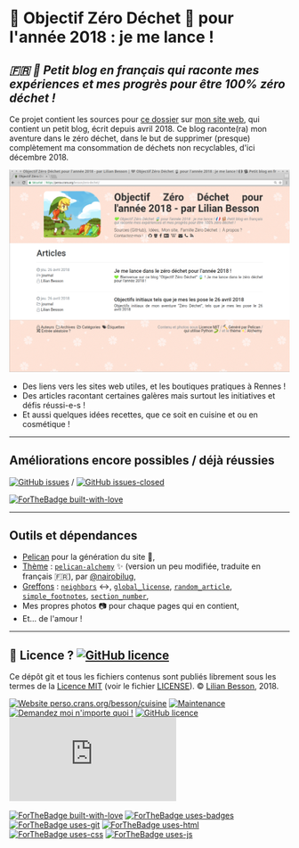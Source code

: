 # 💚 Objectif Zéro Déchet 🍃 pour l'année 2018 : je me lance !
## *🇫🇷 📒 Petit blog en français qui raconte mes expériences et mes progrès pour être 100% zéro déchet !*

Ce projet contient les sources pour [ce dossier](https://perso.crans.org/besson/zero-dechet/) sur [mon site web](https://perso.crans.org/besson/), qui contient un petit blog, écrit depuis avril 2018.
Ce blog raconte(ra) mon aventure dans le zéro déchet, dans le but de supprimer (presque) complètement ma consommation de déchets non recyclables, d'ici décembre 2018.

[![screenshot.png](screenshot.png)](https://perso.crans.org/besson/zero-dechet/)

- Des liens vers les sites web utiles, et les boutiques pratiques à Rennes !
- Des articles racontant certaines galères mais surtout les initiatives et défis réussi-e-s !
- Et aussi quelques idées recettes, que ce soit en cuisine et ou en cosmétique !

----

## Améliorations encore possibles / déjà réussies

[![GitHub issues](https://img.shields.io/github/issues/Naereen/Objectif-Zero-Dechet-2018.svg)](https://GitHub.com/Naereen/Objectif-Zero-Dechet-2018/issues/) / [![GitHub issues-closed](https://img.shields.io/github/issues-closed/Naereen/Objectif-Zero-Dechet-2018.svg)](https://GitHub.com/Naereen/Objectif-Zero-Dechet-2018/issues/)

[![ForTheBadge built-with-love](http://ForTheBadge.com/images/badges/built-with-love.svg)](https://GitHub.com/Naereen/)

----

## Outils et dépendances

- [Pelican](http://getpelican.com/) pour la génération du site :hammer:,
- [Thème](themes/alchemy) : [`pelican-alchemy`](https://nairobilug.github.io/pelican-alchemy/) :sparkles: (version un peu modifiée, traduite en français :fr:), par [@nairobilug](https://GitHub.com/nairobilug/),
- [Greffons](plugins/) : [`neighbors`](https://github.com/getpelican/pelican-plugins/tree/master/neighbors) :left_right_arrow:, [`global_license`](https://github.com/getpelican/pelican-plugins/tree/master/global_license), [`random_article`](https://github.com/getpelican/pelican-plugins/tree/master/random_article), [`simple_footnotes`](https://github.com/getpelican/pelican-plugins/tree/master/simple_footnotes), [`section_number`](https://github.com/getpelican/pelican-plugins/tree/master/section_number),
- Mes propres photos :camera: pour chaque pages qui en contient,
- Et... de l'amour !

----

## :scroll: Licence ? [![GitHub licence](https://img.shields.io/github/license/Naereen/Objectif-Zero-Dechet-2018.svg)](https://github.com/Naereen/Objectif-Zero-Dechet-2018/blob/master/LICENSE)
Ce dépôt git et tous les fichiers contenus sont publiés librement sous les termes de la [Licence MIT](https://lbesson.mit-license.org/) (voir le fichier [LICENSE](LICENSE)).
© [Lilian Besson](https://GitHub.com/Naereen), 2018.

[![Website perso.crans.org/besson/cuisine](https://img.shields.io/website-up-down-green-red/http/perso.crans.org.svg)](https://perso.crans.org/besson/zero-dechet/)
[![Maintenance](https://img.shields.io/badge/Maintained%3F-yes-green.svg)](https://GitHub.com/Naereen/Objectif-Zero-Dechet-2018/graphs/commit-activity)
[![Demandez moi n'importe quoi !](https://img.shields.io/badge/Demandez%20moi-n'%20importe%20quoi-1abc9c.svg)](https://GitHub.com/Naereen/ama.fr)
[![GitHub licence](https://img.shields.io/github/license/Naereen/Objectif-Zero-Dechet-2018.svg)](https://github.com/Naereen/Objectif-Zero-Dechet-2018/blob/master/LICENSE)
[![Analytics](https://ga-beacon.appspot.com/UA-38514290-17/github.com/Naereen/Objectif-Zero-Dechet-2018/README.md?pixel)](https://GitHub.com/Naereen/Objectif-Zero-Dechet-2018/)

[![ForTheBadge built-with-love](http://ForTheBadge.com/images/badges/built-with-love.svg)](https://GitHub.com/Naereen/)
[![ForTheBadge uses-badges](http://ForTheBadge.com/images/badges/uses-badges.svg)](http://ForTheBadge.com)
[![ForTheBadge uses-git](http://ForTheBadge.com/images/badges/uses-git.svg)](https://GitHub.com/)
[![ForTheBadge uses-html](http://ForTheBadge.com/images/badges/uses-html.svg)](http://ForTheBadge.com)
[![ForTheBadge uses-css](http://ForTheBadge.com/images/badges/uses-css.svg)](http://ForTheBadge.com)
[![ForTheBadge uses-js](http://ForTheBadge.com/images/badges/uses-js.svg)](http://ForTheBadge.com)
